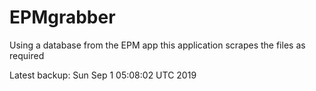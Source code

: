 # EPMgrabber
Using a database from the EPM app this application scrapes the files as required


Latest backup: Sun Sep 1 05:08:02 UTC 2019

